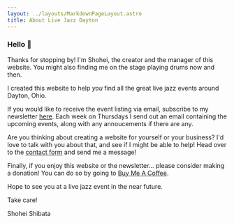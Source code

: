 ```yaml
---
layout: ../layouts/MarkdownPageLayout.astro
title: About Live Jazz Dayton
---
```


### Hello 👋 

Thanks for stopping by! I'm Shohei, the creator and the manager of this website. You might also finding me on the stage playing drums now and then.

I created this website to help *you* find all the great live jazz events around Dayton, Ohio. 

If you would like to receive the event listing via email, subscribe to my newsletter [here](https://buttondown.email/livejazzdayton). Each week on Thursdays I send out an email containing the upcoming events, along with any annoucements if there are any.

Are you thinking about creating a website for yourself or your business? I'd love to talk with you about that, and see if I might be able to help! Head over to the [contact form](/contact) and send me a message!

Finally, if you enjoy this website or the newsletter... please consider making a donation! You can do so by going to [Buy Me A Coffee](https://buymeacoffee.com/shohei_shibata).

Hope to see you at a live jazz event in the near future.

Take care!

Shohei Shibata